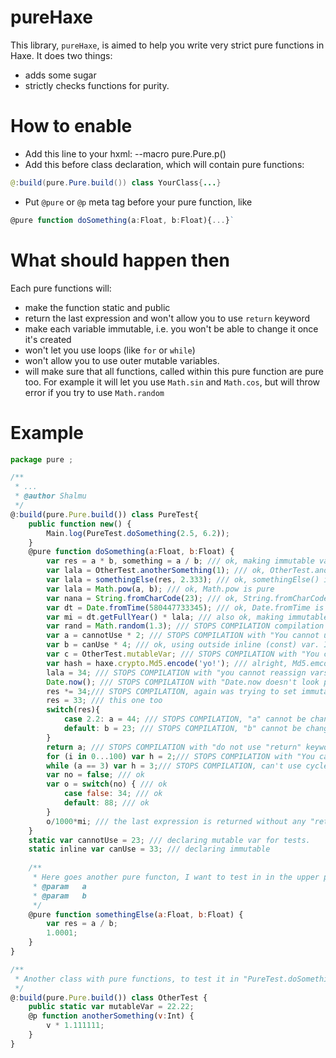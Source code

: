
pureHaxe
========

This library, `pureHaxe`, is aimed to help you write very strict pure functions in Haxe. It does two things: 
* adds some sugar
* strictly checks functions for purity.
	
How to enable
=============

* Add this line to your hxml:
		--macro pure.Pure.p()
* Add this before class declaration, which will contain pure functions:
```java
@:build(pure.Pure.build()) class YourClass{...}
```

* Put `@pure` or `@p` meta tag before your pure function, like 
```javascript
@pure function doSomething(a:Float, b:Float){...}`
```

What should happen then
=======================
Each pure functions will:

* make the function static and public
* return the last expression and won't allow you to use `return` keyword
* make each variable immutable, i.e. you won't be able to change it once it's created
* won't let you use loops (like `for` or `while`)
* won't allow you to use outer mutable variables.
* will make sure that all functions, called within this pure function are pure too. For example it will let you use `Math.sin` and `Math.cos`, but will throw error if you try to use `Math.random`


Example
=======

```javascript
package pure ;

/**
 * ...
 * @author Shalmu
 */
@:build(pure.Pure.build()) class PureTest{
	public function new() {
		Main.log(PureTest.doSomething(2.5, 6.2));
	}
	@pure function doSomething(a:Float, b:Float) {
		var res = a * b, something = a / b; /// ok, making immutable variables
		var lala = OtherTest.anotherSomething(1); /// ok, OtherTest.anotherSomething() is pure
		var lala = somethingElse(res, 2.333); /// ok, somethingElse() is pure
		var lala = Math.pow(a, b); /// ok, Math.pow is pure
		var nana = String.fromCharCode(23); /// ok, String.fromCharCode is pure
		var dt = Date.fromTime(580447733345); /// ok, Date.fromTime is pure too
		var mi = dt.getFullYear() * lala; /// also ok, making immutable from pure and immutable
		var rand = Math.random(1.3); /// STOPS COMPILATION compilation with "Math.random doesn't look pure"
		var a = cannotUse * 2; /// STOPS COMPILATION with "You cannot use mutable variables from outside"
		var b = canUse * 4; /// ok, using outside inline (const) var. If it'd been mutable, it would've stoped.
		var c = OtherTest.mutableVar; /// STOPS COMPILATION with "You cannot use mutable variables from outsise"
		var hash = haxe.crypto.Md5.encode('yo!'); /// alright, Md5.emcode is pure
		lala = 34; /// STOPS COMPILATION with "you cannot reassign vars in pure functions
		Date.now(); /// STOPS COMPILATION with "Date.now doesn't look pure
		res *= 34;/// STOPS COMPILATION, again was trying to set immutable
		res = 33; /// this one too
		switch(res){
			case 2.2: a = 44; /// STOPS COMPILATION, "a" cannot be changed
			default: b = 23; /// STOPS COMPILATION, "b" cannot be changed
		}
		return a; /// STOPS COMPILATION with "do not use "return" keyword, the last expression will return anyway
		for (i in 0...100) var h = 2;/// STOPS COMPILATION with "You cannot use cycles in pure functions"
		while (a == 3) var h = 3;/// STOPS COMPILATION, can't use cycles!
		var no = false; /// ok
		var o = switch(no) { /// ok
			case false: 34; /// ok
			default: 88; /// ok
		}
		o/1000*mi; /// the last expression is returned without any "return" word.
	}
	static var cannotUse = 23; /// declaring mutable var for tests.
	static inline var canUse = 33; /// declaring immutable
	
	/**
	 * Here goes another pure functon, I want to test in in the upper pure function.
	 * @param	a
	 * @param	b
	 */
	@pure function somethingElse(a:Float, b:Float) {
		var res = a / b;
		1.0001;
	}
}

/**
 * Another class with pure functions, to test it in "PureTest.doSomething"
 */
@:build(pure.Pure.build()) class OtherTest {
	public static var mutableVar = 22.22;
	@p function anotherSomething(v:Int) {
		v * 1.111111;
	}
}
```
